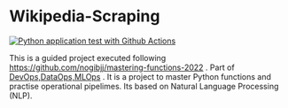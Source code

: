 # Wikipedia-Scraping

[![Python application test with Github Actions](https://github.com/akul-bharadwaj/Wikipedia-Scraping/actions/workflows/main.yml/badge.svg)](https://github.com/akul-bharadwaj/Wikipedia-Scraping/actions/workflows/main.yml)

This is a guided project executed following https://github.com/nogibjj/mastering-functions-2022 . Part of [DevOps,DataOps,MLOps](https://www.coursera.org/learn/devops-dataops-mlops-duke/) . It is a project to master Python functions and practise operational pipelimes.
Its based on Natural Language Processing (NLP). 
